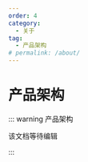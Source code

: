 ```yaml
---
order: 4
category:
  - 关于
tag:
  - 产品架构
# permalink: /about/
---
```


# 产品架构

::: warning 产品架构

该文档等待编辑

:::
